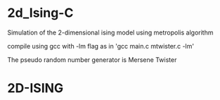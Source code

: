 # 2d_Ising-C
Simulation of the 2-dimensional ising model using metropolis algorithm
  
  compile using gcc with -lm flag as in 'gcc main.c mtwister.c -lm'
  
  The pseudo random number generator is Mersene Twister
# 2D-ISING
